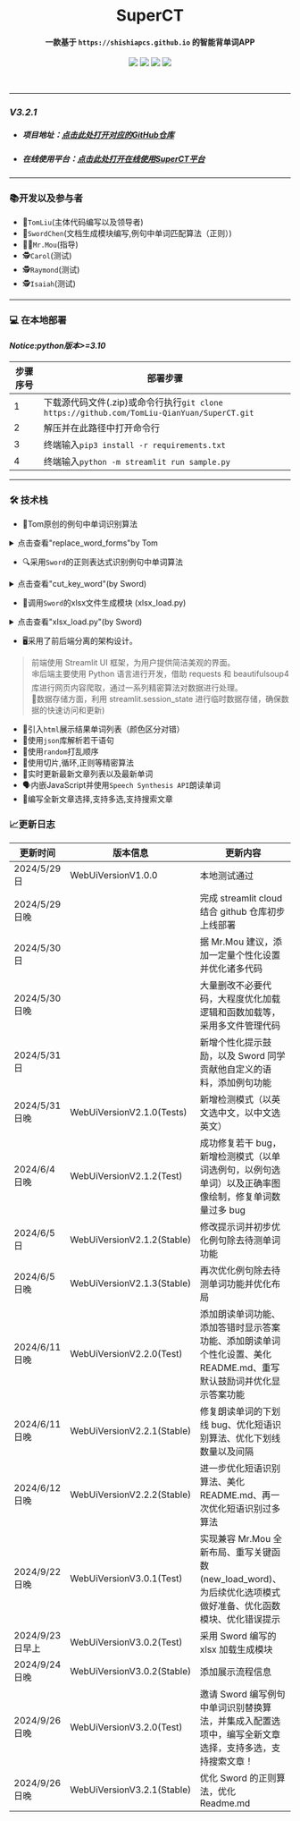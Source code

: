 # <center>  SuperCT  </center>

#### <center> 一款基于 `https://shishiapcs.github.io` 的智能背单词APP</center>

<center>

![](https://img.shields.io/badge/SuperCT-智能背单词APP-yellow)
![](https://img.shields.io/badge/TomLiu-原创例句单词匹配算法-blue)
![](https://img.shields.io/badge/SwordChen-例句单词匹配正则算法,xlsx生成-green)
![](https://img.shields.io/badge/技术架构-前后端分离设计-red)

</center>
<br>

---

### *V3.2.1*

- ##### 项目地址：[点击此处打开对应的GitHub仓库](https://github.com/TomLiu-QianYuan/SuperCT)
- ##### 在线使用平台：[点击此处打开在线使用SuperCT平台](https://superct.streamlit.app/)

---

### 📚开发以及参与者

- 🎯`TomLiu`(主体代码编写以及领导者)
- 📝`SwordChen`(文档生成模块编写,例句中单词匹配算法（正则）)
- 👨‍🏫`Mr.Mou`(指导)
- 🕵️`Carol`(测试)
- 🕵️`Raymond`(测试)
- 🕵️`Isaiah`(测试)

----------

### 💻 在本地部署

#### *Notice:python版本>=3.10*

| 步骤序号 | 部署步骤                                                                          |
|------|-------------------------------------------------------------------------------|
| 1    | 下载源代码文件(.zip)或命令行执行`git clone https://github.com/TomLiu-QianYuan/SuperCT.git` |
| 2    | 解压并在此路径中打开命令行                                                                 |
| 3    | 终端输入`pip3 install -r requirements.txt`                                        |
| 4    | 终端输入`python -m streamlit run sample.py`                                       |

----------

### 🛠️ 技术栈</h2>

- 📘Tom原创的例句中单词识别算法

<details>

- ` 原创算法` :句子中寻找`变形单词算法`(三层递归结合大小写匹配以及字符串截断)(
  该算法是搜罗全网`代码最少`的运行`效率最高`的效果最好的算法)

<summary>点击查看"replace_word_forms"by Tom</summary>

```
def delete_all_char(string: str,
                    s_char=None) -> str:
    if s_char is None:
        s_char = ['"', "'", '[', ']', '{', '}', "\\", '|', ";", ":", "<", ">", "`", "~"]
    for i in s_char:
        string = string.replace(i, '')
    return string


def replace_word_forms(sentence: str, base_word_: str):
    result = ''
    sentence = delete_all_char(sentence)
    for word in sentence.split(" "):
        if str(word).lower().startswith(base_word_.lower()) and len(word) - len(base_word_) <= 5:
            return sentence.replace(word, 6 * "_")
    if base_word_.replace(" ", '') in sentence.split(' '):
        # print("直接返回", sentence, base_word_)
        return sentence.replace(base_word_, 6 * '_')

    else:
        sta_ = 0
        sta = 0
        sentence = sentence.replace('-', ' ')

        add_location = []
        for word in sentence.split(' '):
            for base_word in base_word_.split(' '):
                if base_word.upper() == word.upper():
                    # 检测到单词无变形
                    # print(f"word:{word}")
                    result += sentence.replace(word, 6 * "_")
                    add_location.append(word)
                    sta = 1
                    continue
                for c in range(1, 5):
                    if sta == 1:
                        break
                    for m in range(1, 5):
                        if sta_ == 1:
                            continue
                        if len(base_word) < m + 1 or len(base_word) < c + 1:
                            continue
                        if base_word[0:-c].upper() == word[0:-m].upper():
                            # 检测到单词有变形
                            # print('c', c, base_word[0:-c])
                            result += sentence.replace(word, 6 * "_")
                            add_location.append(word)
                            sta_ = 1
        if len(base_word_.split(' ')) < 2:
            return result
        # 短语定位
        result = sentence
        result_ = ''
        result = result.split(' ')
        for word_ in add_location:
            result = ["__" if word__ == word_ else word__ for word__ in result]
        for item in result:
            result_ += item + ' '
        result_ = re.sub(r'\_+', '_', result_)
        result_ = result_.replace('_ _', '_' * 6)
        result_ = result_.replace('_ _ _', '_' * 6)
        result_ = result_.replace('_ _ _ _', '_' * 6)
        # result = result_
        return result_

```

</details>

- 🔍采用`Sword`的正则表达式识别例句中单词算法

<details>
<summary>点击查看"cut_key_word"(by Sword)</summary>

```
def cut_key_word(exam_word: str, original_sentence: str) -> str:
    exam_word_change = exam_word[0:len(exam_word) - 1:1]
    pattern = f"\\b{exam_word}\\w*\\b|\\b{exam_word_change}\\w*\\b"
    r = re.sub(pattern, '______', original_sentence, flags=re.IGNORECASE)
    return r
```

</details>

- 📑调用`Sword`的xlsx文件生成模块 (xlsx_load.py)

<details>
<summary>点击查看"xlsx_load.py"(by Sword)</summary>

```
def extract_and_create_file(dict_wrong, dict_correct: dict):
    # 该函数用于处理错误单词字典和正确单词字典并生成一个类文件(xlsx格式).
    # 使用该函数需导入以下四个模块:import openpyxl; from openpyxl.utils import get_column_letter;
    # from openpyxl.styles import Font; from io import BytesIO
    # Author:Sword
    wb = openpyxl.Workbook()
    sheet = wb.active
    counter = 0
    sheet.title = "Your Word List"
    desired_width = 70
    sheet.column_dimensions[get_column_letter(1)].width = desired_width
    for key in dict_wrong.keys():
        a = sheet.cell(counter + 1, 1, key)
        b = sheet.cell(counter + 1, 2, dict_wrong[key])
        a.font = Font(color="FF0000")
        b.font = Font(color="FF0000")
        counter += 1
    for key in dict_correct.keys():
        a = sheet.cell(counter + 1, 1, key)
        b = sheet.cell(counter + 1, 2, dict_correct[key])
        a.font = Font(color="6DB33F")
        b.font = Font(color="6DB33F")
        counter += 1
    output = BytesIO()
    wb.save(output)
    output.seek(0)
    return output

```

</details>

- 🖥️采用了前后端分离的架构设计。

> 前端使用 Streamlit UI 框架，为用户提供简洁美观的界面。<br>
> 🕸️后端主要使用 Python 语言进行开发，借助 requests 和 beautifulsoup4
> 库进行网页内容爬取，通过一系列精密算法对数据进行处理。<br>
> 💾数据存储方面，利用 streamlit.session_state 进行临时数据存储，确保数据的快速访问和更新)

- 🎨引入`html`展示结果单词列表（颜色区分对错）
- 📜使用`json`库解析若干语句
- 🔀使用`random`打乱顺序
- 🧩使用切片,循环,正则等精密算法
- 📰实时更新最新文章列表以及最新单词
- 🗣️内嵌JavaScript并使用`Speech Synthesis API`朗读单词
- 📖编写全新文章选择,支持多选,支持搜索文章

### 📈更新日志

| 更新时间          | 版本信息                       | 更新内容                                                               |
|---------------|----------------------------|--------------------------------------------------------------------|
| 2024/5/29 日   | WebUiVersionV1.0.0         | 本地测试通过                                                             |
| 2024/5/29 日晚  |                            | 完成 streamlit cloud 结合 github 仓库初步上线部署                              |
| 2024/5/30 日   |                            | 据 Mr.Mou 建议，添加一定量个性化设置并优化诸多代码                                      |
| 2024/5/30 日晚  |                            | 大量删改不必要代码，大程度优化加载逻辑和函数加载等，采用多文件管理代码                                |
| 2024/5/31 日   |                            | 新增个性化提示鼓励，以及 Sword 同学贡献他自定义的语料，添加例句功能                              |
| 2024/5/31 日晚  | WebUiVersionV2.1.0(Tests)  | 新增检测模式（以英文选中文，以中文选英文）                                              |
| 2024/6/4 日晚   | WebUiVersionV2.1.2(Test)   | 成功修复若干 bug，新增检测模式（以单词选例句，以例句选单词）以及正确率图像绘制，修复单词数量过多 bug             |
| 2024/6/5 日    | WebUiVersionV2.1.2(Stable) | 修改提示词并初步优化例句除去待测单词功能                                               |
| 2024/6/5 日晚   | WebUiVersionV2.1.3(Stable) | 再次优化例句除去待测单词功能并优化布局                                                |
| 2024/6/11 日晚  | WebUiVersionV2.2.0(Test)   | 添加朗读单词功能、添加答错时显示答案功能、添加朗读单词个性化设置、美化 README.md、重写默认鼓励词并优化显示答案功能     |
| 2024/6/11 日晚  | WebUiVersionV2.2.1(Stable) | 修复朗读单词的下划线 bug、优化短语识别算法、优化下划线数量以及间隔                                |
| 2024/6/12 日晚  | WebUiVersionV2.2.2(Stable) | 进一步优化短语识别算法、美化 README.md、再一次优化短语识别过多算法                             |
| 2024/9/22 日晚  | WebUiVersionV3.0.1(Test)   | 实现兼容 Mr.Mou 全新布局、重写关键函数(new_load_word)、为后续优化选项模式做好准备、优化函数模块、优化错误提示 |
| 2024/9/23 日早上 | WebUiVersionV3.0.2(Test)   | 采用 Sword 编写的 xlsx 加载生成模块                                           |
| 2024/9/24 日晚  | WebUiVersionV3.0.2(Stable) | 添加展示流程信息                                                           |
| 2024/9/26 日晚  | WebUiVersionV3.2.0(Test)   | 邀请 Sword 编写例句中单词识别替换算法，并集成入配置选项中，编写全新文章选择，支持多选，支持搜索文章！             |
| 2024/9/26 日晚  | WebUiVersionV3.2.1(Stable) | 优化 Sword 的正则算法，优化 Readme.md                                        |